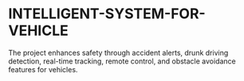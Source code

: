 # INTELLIGENT-SYSTEM-FOR-VEHICLE
The project enhances safety through accident alerts, drunk driving detection, real-time tracking, remote control, and obstacle avoidance features for vehicles.
